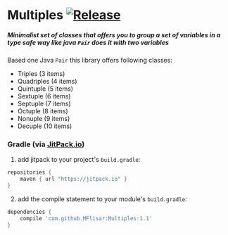 # Multiples [![Release](https://jitpack.io/v/MFlisar/Multiples.svg)](https://jitpack.io/#MFlisar/Multiples)

##### Minimalist set of classes that offers you to group a set of variables in a type safe way like java `Pair` does it with two variables

Based one Java `Pair` this library offers following classes:

* Triples (3 items)
* Quadriples (4 items)
* Quintuple (5 items)
* Sextuple (6 items)
* Septuple (7 items)
* Octuple (8 items)
* Nonuple (9 items)
* Decuple (10 items)

### Gradle (via [JitPack.io](https://jitpack.io/))

1. add jitpack to your project's `build.gradle`:
```groovy
repositories {
    maven { url "https://jitpack.io" }
}
```
2. add the compile statement to your module's `build.gradle`:
```groovy
dependencies {
    compile 'com.github.MFlisar:Multiples:1.1'
}
```
